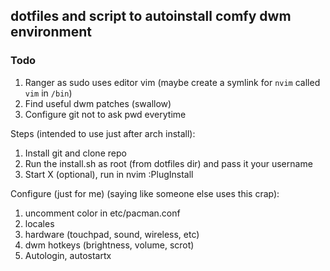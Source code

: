 ## dotfiles and script to autoinstall comfy dwm environment

### Todo
1. Ranger as sudo uses editor vim (maybe create a symlink for `nvim` called `vim` in `/bin`)
1. Find useful dwm patches (swallow)
1. Configure git not to ask pwd everytime

Steps (intended to use just after arch install):
1. Install git and clone repo
1. Run the install.sh as root (from dotfiles dir) and pass it your username
1. Start X (optional), run in nvim :PlugInstall

Configure (just for me) (saying like someone else uses this crap):
1. uncomment color in etc/pacman.conf
1. locales
1. hardware (touchpad, sound, wireless, etc)
1. dwm hotkeys (brightness, volume, scrot)
1. Autologin, autostartx
